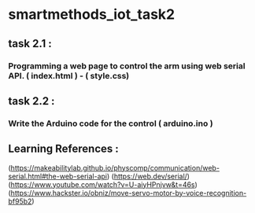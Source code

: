 # smartmethods_iot_task2
## task 2.1 :
### Programming a web page to control the arm using web serial API. ( index.html ) - ( style.css)

## task 2.2 :
### Write the Arduino code for the control ( arduino.ino )

## Learning References :
(https://makeabilitylab.github.io/physcomp/communication/web-serial.html#the-web-serial-api)
(https://web.dev/serial/)
(https://www.youtube.com/watch?v=U-aiyHPnjvw&t=46s)
(https://www.hackster.io/obniz/move-servo-motor-by-voice-recognition-bf95b2)
